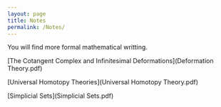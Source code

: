 ```yaml
---
layout: page
title: Notes
permalink: /Notes/
---
```


You will find more formal mathematical writting.

[The Cotangent Complex and Infinitesimal Deformations](Deformation Theory.pdf)

[Universal Homotopy Theories](Universal Homotopy Theory.pdf)

[Simplicial Sets](Simplicial Sets.pdf)
